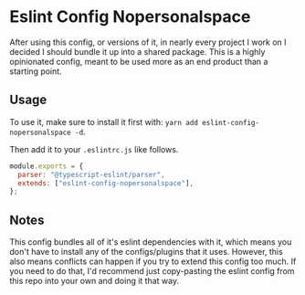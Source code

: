 # Eslint Config Nopersonalspace

After using this config, or versions of it, in nearly every project I work on I decided I should bundle it up into a shared package. This is a highly opinionated config, meant to be used more as an end product than a starting point.

## Usage

To use it, make sure to install it first with: `yarn add eslint-config-nopersonalspace -d`.

Then add it to your `.eslintrc.js` like follows.

```javascript
module.exports = {
  parser: "@typescript-eslint/parser",
  extends: ["eslint-config-nopersonalspace"],
};
```

## Notes

This config bundles all of it's eslint dependencies with it, which means you don't have to install any of the configs/plugins that it uses. However, this also means conflicts can happen if you try to extend this config too much. If you need to do that, I'd recommend just copy-pasting the eslint config from this repo into your own and doing it that way.
